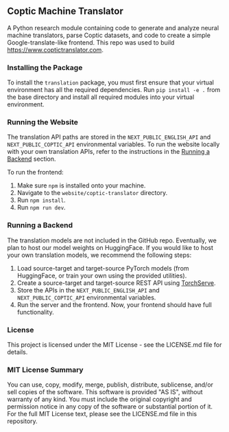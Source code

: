 ## Coptic Machine Translator

A Python research module containing code to generate and analyze neural machine translators, parse Coptic datasets, and code to create a simple Google-translate-like frontend. This repo was used to build https://www.coptictranslator.com.


### Installing the Package
To install the `translation` package, you must first ensure that your virtual environment has all the required dependencies. Run `pip install -e .` from the base directory and install all required modules into your virtual environment.

### Running the Website
The translation API paths are stored in the `NEXT_PUBLIC_ENGLISH_API` and `NEXT_PUBLIC_COPTIC_API` environmental variables. To run the website locally with your own translation APIs, refer to the instructions in the [Running a Backend](#running-a-backend) section.

To run the frontend:
1. Make sure `npm` is installed onto your machine.
2. Navigate to the `website/coptic-translator` directory.
3. Run `npm install`.
4. Run `npm run dev`.

### Running a Backend
The translation models are not included in the GitHub repo. Eventually, we plan to host our model weights on HuggingFace. If you would like to host your own translation models, we recommend the following steps:
1. Load source-target and target-source PyTorch models (from HuggingFace, or train your own using the provided utilities).
2. Create a source-target and target-source REST API using [TorchServe](https://pytorch.org/serve/).
3. Store the APIs in the `NEXT_PUBLIC_ENGLISH_API` and `NEXT_PUBLIC_COPTIC_API` environmental variables.
4. Run the server and the frontend. Now, your frontend should have full functionality.

### License

This project is licensed under the MIT License - see the LICENSE.md file for details.

### MIT License Summary
You can use, copy, modify, merge, publish, distribute, sublicense, and/or sell copies of the software.
This software is provided "AS IS", without warranty of any kind.
You must include the original copyright and permission notice in any copy of the software or substantial portion of it.
For the full MIT License text, please see the LICENSE.md file in this repository.












